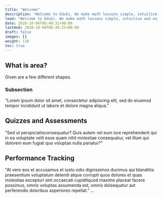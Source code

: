 ```yaml
---
title: "Welcome"
description: "Welcome to Eduki. We make math lessons simple, intuitive and enjoyable."
lead: "Welcome to Eduki. We make math lessons simple, intuitive and enjoyable."
date: 2020-10-06T08:49:31+00:00
lastmod: 2020-10-06T08:49:31+00:00
draft: false
images: []
weight: 110
toc: true
---
```


## What is area?
Given are a few different shapes. 


### Subsection
"Lorem ipsum dolor sit amet, consectetur adipiscing elit, sed do eiusmod tempor incididunt ut labore et dolore magna aliqua."

## Quizzes and Assessments
"Sed ut perspiciatisconsequatur? Quis autem vel eum iure reprehenderit qui in ea voluptate velit esse quam nihil molestiae consequatur, vel illum qui dolorem eum fugiat quo voluptas nulla pariatur?"

## Performance Tracking
"At vero eos et accusamus et iusto odio dignissimos ducimus qui blanditiis praesentium voluptatum deleniti atque corrupti quos dolores et quas molestias excepturi sint occaecati cupiditquod maxime placeat facere possimus, omnis voluptas assumenda est, omnis dolsequatur aut perferendis doloribus asperiores repellat."
...

